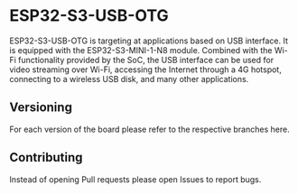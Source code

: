# ESP32-S3-USB-OTG

ESP32-S3-USB-OTG is targeting at applications based on USB interface. It is equipped with the ESP32-S3-MINI-1-N8 module. Combined with the Wi-Fi functionality provided by the SoC, the USB interface can be used for video streaming over Wi-Fi, accessing the Internet through a 4G hotspot, connecting to a wireless USB disk, and many other applications.

## Versioning

For each version of the board please refer to the respective branches here.

## Contributing

Instead of opening Pull requests please open Issues to report bugs.
